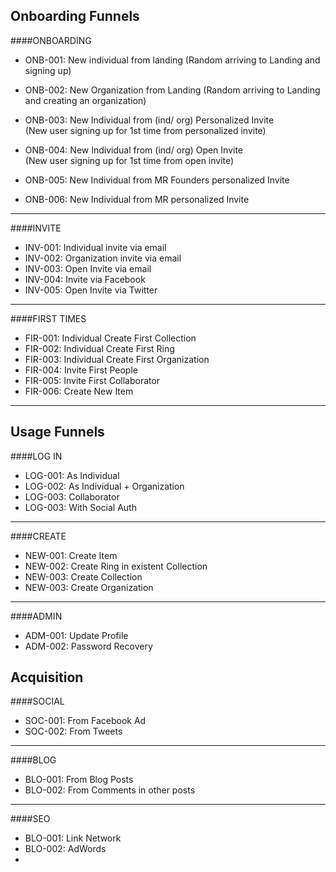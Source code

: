 
## Onboarding Funnels



####ONBOARDING 

- ONB-001: New individual from landing
    (Random arriving to Landing and signing up)
- ONB-002: New Organization from Landing
    (Random arriving to Landing and creating an organization)

- ONB-003: New Individual from (ind/ org) Personalized Invite  
    (New user signing up for 1st time from personalized invite)
- ONB-004: New Individual from (ind/ org) Open Invite  
    (New user signing up for 1st time from open invite)

- ONB-005: New Individual from MR Founders personalized Invite
- ONB-006: New Individual from MR personalized Invite


____

####INVITE

- INV-001: Individual invite via email
- INV-002: Organization invite via email
- INV-003: Open Invite via email
- INV-004: Invite via Facebook
- INV-005: Open Invite via Twitter

____

	
####FIRST TIMES

- FIR-001: Individual Create First Collection
- FIR-002: Individual Create First Ring
- FIR-003: Individual Create First Organization
- FIR-004: Invite First People
- FIR-005: Invite First Collaborator
- FIR-006: Create New Item

---

## Usage Funnels



####LOG IN
- LOG-001: As Individual
- LOG-002: As Individual + Organization
- LOG-003: Collaborator
- LOG-003: With Social Auth

____

####CREATE
- NEW-001: Create Item 
- NEW-002: Create Ring in existent Collection
- NEW-003: Create Collection
- NEW-003: Create Organization

____

####ADMIN

- ADM-001: Update Profile
- ADM-002: Password Recovery



## Acquisition


####SOCIAL
- SOC-001: From Facebook Ad
- SOC-002: From Tweets

----

####BLOG
- BLO-001: From Blog Posts
- BLO-002: From Comments in other posts

----

####SEO
- BLO-001: Link Network
- BLO-002: AdWords
- 